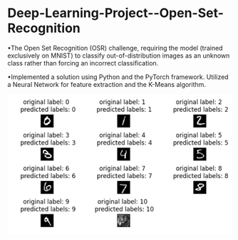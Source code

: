 # Deep-Learning-Project--Open-Set-Recognition
•The Open Set Recognition (OSR) challenge, requiring the model (trained exclusively on MNIST) to classify out-of-distribution images as an unknown class rather than forcing an incorrect classification.  

•Implemented a solution using Python and the PyTorch framework. Utilized a Neural Network for feature extraction and the K-Means algorithm. 

![Alt text for the image](media/OSR.png)
